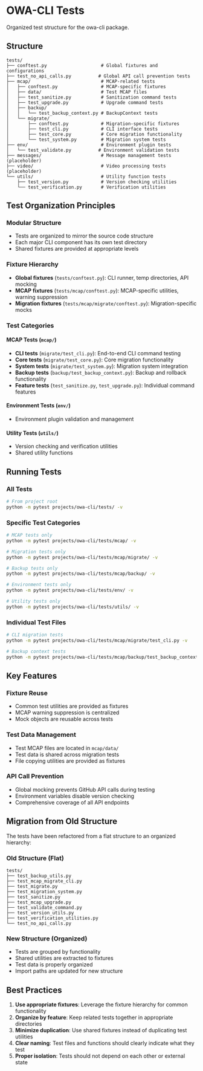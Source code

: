 # OWA-CLI Tests

Organized test structure for the owa-cli package.

## Structure

```
tests/
├── conftest.py                    # Global fixtures and configurations
├── test_no_api_calls.py          # Global API call prevention tests
├── mcap/                          # MCAP-related tests
│   ├── conftest.py                # MCAP-specific fixtures
│   ├── data/                      # Test MCAP files
│   ├── test_sanitize.py           # Sanitization command tests
│   ├── test_upgrade.py            # Upgrade command tests
│   ├── backup/
│   │   └── test_backup_context.py # BackupContext tests
│   └── migrate/
│       ├── conftest.py            # Migration-specific fixtures
│       ├── test_cli.py            # CLI interface tests
│       ├── test_core.py           # Core migration functionality
│       └── test_system.py         # Migration system tests
├── env/                           # Environment plugin tests
│   └── test_validate.py          # Environment validation tests
├── messages/                      # Message management tests (placeholder)
├── video/                         # Video processing tests (placeholder)
└── utils/                         # Utility function tests
    ├── test_version.py            # Version checking utilities
    └── test_verification.py       # Verification utilities
```

## Test Organization Principles

### Modular Structure
- Tests are organized to mirror the source code structure
- Each major CLI component has its own test directory
- Shared fixtures are provided at appropriate levels

### Fixture Hierarchy
- **Global fixtures** (`tests/conftest.py`): CLI runner, temp directories, API mocking
- **MCAP fixtures** (`tests/mcap/conftest.py`): MCAP-specific utilities, warning suppression
- **Migration fixtures** (`tests/mcap/migrate/conftest.py`): Migration-specific mocks

### Test Categories

#### MCAP Tests (`mcap/`)
- **CLI tests** (`migrate/test_cli.py`): End-to-end CLI command testing
- **Core tests** (`migrate/test_core.py`): Core migration functionality
- **System tests** (`migrate/test_system.py`): Migration system integration
- **Backup tests** (`backup/test_backup_context.py`): Backup and rollback functionality
- **Feature tests** (`test_sanitize.py`, `test_upgrade.py`): Individual command features

#### Environment Tests (`env/`)
- Environment plugin validation and management

#### Utility Tests (`utils/`)
- Version checking and verification utilities
- Shared utility functions

## Running Tests

### All Tests
```bash
# From project root
python -m pytest projects/owa-cli/tests/ -v
```

### Specific Test Categories
```bash
# MCAP tests only
python -m pytest projects/owa-cli/tests/mcap/ -v

# Migration tests only
python -m pytest projects/owa-cli/tests/mcap/migrate/ -v

# Backup tests only
python -m pytest projects/owa-cli/tests/mcap/backup/ -v

# Environment tests only
python -m pytest projects/owa-cli/tests/env/ -v

# Utility tests only
python -m pytest projects/owa-cli/tests/utils/ -v
```

### Individual Test Files
```bash
# CLI migration tests
python -m pytest projects/owa-cli/tests/mcap/migrate/test_cli.py -v

# Backup context tests
python -m pytest projects/owa-cli/tests/mcap/backup/test_backup_context.py -v
```

## Key Features

### Fixture Reuse
- Common test utilities are provided as fixtures
- MCAP warning suppression is centralized
- Mock objects are reusable across tests

### Test Data Management
- Test MCAP files are located in `mcap/data/`
- Test data is shared across migration tests
- File copying utilities are provided as fixtures

### API Call Prevention
- Global mocking prevents GitHub API calls during testing
- Environment variables disable version checking
- Comprehensive coverage of all API endpoints

## Migration from Old Structure

The tests have been refactored from a flat structure to an organized hierarchy:

### Old Structure (Flat)
```
tests/
├── test_backup_utils.py
├── test_mcap_migrate_cli.py
├── test_migrate.py
├── test_migration_system.py
├── test_sanitize.py
├── test_mcap_upgrade.py
├── test_validate_command.py
├── test_version_utils.py
├── test_verification_utilities.py
└── test_no_api_calls.py
```

### New Structure (Organized)
- Tests are grouped by functionality
- Shared utilities are extracted to fixtures
- Test data is properly organized
- Import paths are updated for new structure

## Best Practices

1. **Use appropriate fixtures**: Leverage the fixture hierarchy for common functionality
2. **Organize by feature**: Keep related tests together in appropriate directories
3. **Minimize duplication**: Use shared fixtures instead of duplicating test utilities
4. **Clear naming**: Test files and functions should clearly indicate what they test
5. **Proper isolation**: Tests should not depend on each other or external state
